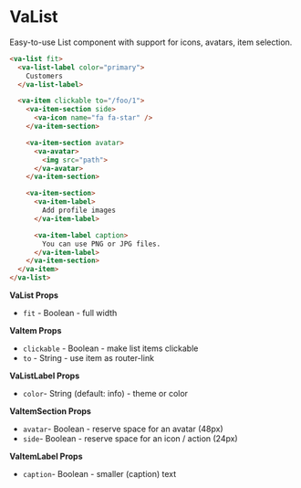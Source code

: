 # VaList
Easy-to-use List component with support for icons, avatars, item selection.

```html
<va-list fit>
  <va-list-label color="primary">
    Customers
  </va-list-label>

  <va-item clickable to="/foo/1">
    <va-item-section side>
      <va-icon name="fa fa-star" />
    </va-item-section>

    <va-item-section avatar>
      <va-avatar>
        <img src="path">
      </va-avatar>
    </va-item-section>

    <va-item-section>
      <va-item-label>
        Add profile images
      </va-item-label>

      <va-item-label caption>
        You can use PNG or JPG files.
      </va-item-label>
    </va-item-section>
  </va-item>
</va-list>
```

**VaList Props**
* `fit` - Boolean - full width

**VaItem Props**
* `clickable` - Boolean - make list items clickable
* `to` - String - use item as router-link

**VaListLabel Props**
* `color`- String (default: info) - theme or color

**VaItemSection Props**
* `avatar`- Boolean - reserve space for an avatar (48px)
* `side`- Boolean - reserve space for an icon / action (24px)

**VaItemLabel Props**
* `caption`- Boolean - smaller (caption) text
